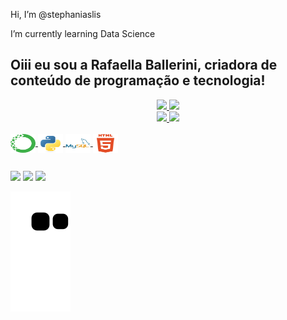 Hi, I’m @stephaniaslis

I’m currently learning Data Science

## Oiii eu sou a Rafaella Ballerini, criadora de conteúdo de programação e tecnologia!
<div align="center">
  <a href="https://github.com/stephaniaslis">
  <img height="150em" src="https://github-readme-stats.vercel.app/api?username=stephaniaslis&show_icons=true&theme=dracula&include_all_commits=true&count_private=true"/>
  <img height="150em" src="https://github-readme-stats.vercel.app/api/top-langs/?username=stephaniaslis&layout=compact&langs_count=7&theme=dracula"/>
</div>


<div align="center">
  <a href="https://github.com/stephaniaslis">
  <img height="180em" src="https://github-readme-stats.vercel.app/api?username=stephaniaslis&show_icons=true&theme=dark&include_all_commits=true&count_private=true"/>
  <img height="180em" src="https://github-readme-stats.vercel.app/api/top-langs/?username=stephaniaslis&layout=compact&langs_count=7&theme=dark"/>
</div>
<div style="display: inline_block"><br>
  <img align="center" alt="Ste-Anaconda" height="30" width="40" src="https://github.com/devicons/devicon/blob/master/icons/anaconda/anaconda-original.svg">
  <img align="center" alt="Ste-Python" height="30" width="40" src="https://raw.githubusercontent.com/devicons/devicon/master/icons/python/python-original.svg">
  <img align="center" alt="Ste-MySQL" height="30" width="40" src="https://github.com/devicons/devicon/blob/master/icons/mysql/mysql-original-wordmark.svg">
  <img align="center" alt="Ste-HTML" height="30" width="40" src="https://github.com/devicons/devicon/blob/master/icons/html5/html5-plain-wordmark.svg">
</div>

  ##
  
<div> 
 <a href="discordapp.com/users/Stephania#3593" target="_blank"><img src="https://img.shields.io/badge/Discord-7289DA?style=for-the-badge&logo=discord&logoColor=white" target="_blank"></a> 
  <a href = "mailto:stephaniaslis@gmail.com"><img src="https://img.shields.io/badge/-Gmail-%23333?style=for-the-badge&logo=gmail&logoColor=white" target="_blank"></a>
  <a href=" https://www.linkedin.com/in/stephania-slis/" target="_blank"><img src="https://img.shields.io/badge/-LinkedIn-%230077B5?style=for-the-badge&logo=linkedin&logoColor=white" target="_blank"></a> 
 
  ![Snake animation](https://github.com/rafaballerini/rafaballerini/blob/output/github-contribution-grid-snake.svg)
 
</div>


<!---
stephaniaslis/stephaniaslis is a ✨ special ✨ repository because its `README.md` (this file) appears on your GitHub profile.
You can click the Preview link to take a look at your changes.
--->
